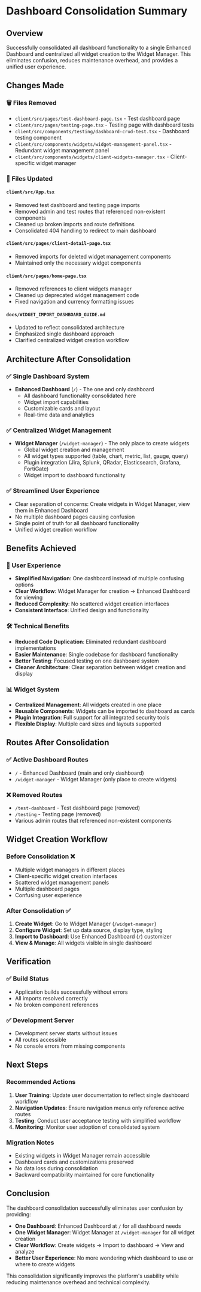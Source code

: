 # Dashboard Consolidation Summary

## Overview
Successfully consolidated all dashboard functionality to a single Enhanced Dashboard and centralized all widget creation to the Widget Manager. This eliminates confusion, reduces maintenance overhead, and provides a unified user experience.

## Changes Made

### 🗑️ Files Removed
- `client/src/pages/test-dashboard-page.tsx` - Test dashboard page
- `client/src/pages/testing-page.tsx` - Testing page with dashboard tests
- `client/src/components/testing/dashboard-crud-test.tsx` - Dashboard testing component
- `client/src/components/widgets/widget-management-panel.tsx` - Redundant widget management panel
- `client/src/components/widgets/client-widgets-manager.tsx` - Client-specific widget manager

### 🔧 Files Updated

#### `client/src/App.tsx`
- Removed test dashboard and testing page imports
- Removed admin and test routes that referenced non-existent components
- Cleaned up broken imports and route definitions
- Consolidated 404 handling to redirect to main dashboard

#### `client/src/pages/client-detail-page.tsx` 
- Removed imports for deleted widget management components
- Maintained only the necessary widget components

#### `client/src/pages/home-page.tsx`
- Removed references to client widgets manager
- Cleaned up deprecated widget management code
- Fixed navigation and currency formatting issues

#### `docs/WIDGET_IMPORT_DASHBOARD_GUIDE.md`
- Updated to reflect consolidated architecture
- Emphasized single dashboard approach
- Clarified centralized widget creation workflow

## Architecture After Consolidation

### ✅ Single Dashboard System
- **Enhanced Dashboard** (`/`) - The one and only dashboard
  - All dashboard functionality consolidated here
  - Widget import capabilities
  - Customizable cards and layout
  - Real-time data and analytics

### ✅ Centralized Widget Management  
- **Widget Manager** (`/widget-manager`) - The only place to create widgets
  - Global widget creation and management
  - All widget types supported (table, chart, metric, list, gauge, query)
  - Plugin integration (Jira, Splunk, QRadar, Elasticsearch, Grafana, FortiGate)
  - Widget import to dashboard functionality

### ✅ Streamlined User Experience
- Clear separation of concerns: Create widgets in Widget Manager, view them in Enhanced Dashboard
- No multiple dashboard pages causing confusion
- Single point of truth for all dashboard functionality
- Unified widget creation workflow

## Benefits Achieved

### 🎯 User Experience
- **Simplified Navigation**: One dashboard instead of multiple confusing options
- **Clear Workflow**: Widget Manager for creation → Enhanced Dashboard for viewing
- **Reduced Complexity**: No scattered widget creation interfaces
- **Consistent Interface**: Unified design and functionality

### 🛠️ Technical Benefits
- **Reduced Code Duplication**: Eliminated redundant dashboard implementations
- **Easier Maintenance**: Single codebase for dashboard functionality
- **Better Testing**: Focused testing on one dashboard system
- **Cleaner Architecture**: Clear separation between widget creation and display

### 📊 Widget System
- **Centralized Management**: All widgets created in one place
- **Reusable Components**: Widgets can be imported to dashboard as cards
- **Plugin Integration**: Full support for all integrated security tools
- **Flexible Display**: Multiple card sizes and layouts supported

## Routes After Consolidation

### ✅ Active Dashboard Routes
- `/` - Enhanced Dashboard (main and only dashboard)
- `/widget-manager` - Widget Manager (only place to create widgets)

### ❌ Removed Routes
- `/test-dashboard` - Test dashboard page (removed)
- `/testing` - Testing page (removed)
- Various admin routes that referenced non-existent components

## Widget Creation Workflow

### Before Consolidation ❌
- Multiple widget managers in different places
- Client-specific widget creation interfaces
- Scattered widget management panels
- Multiple dashboard pages
- Confusing user experience

### After Consolidation ✅
1. **Create Widget**: Go to Widget Manager (`/widget-manager`)
2. **Configure Widget**: Set up data source, display type, styling
3. **Import to Dashboard**: Use Enhanced Dashboard (`/`) customizer
4. **View & Manage**: All widgets visible in single dashboard

## Verification

### ✅ Build Status
- Application builds successfully without errors
- All imports resolved correctly
- No broken component references

### ✅ Development Server
- Development server starts without issues
- All routes accessible
- No console errors from missing components

## Next Steps

### Recommended Actions
1. **User Training**: Update user documentation to reflect single dashboard workflow
2. **Navigation Updates**: Ensure navigation menus only reference active routes
3. **Testing**: Conduct user acceptance testing with simplified workflow
4. **Monitoring**: Monitor user adoption of consolidated system

### Migration Notes
- Existing widgets in Widget Manager remain accessible
- Dashboard cards and customizations preserved
- No data loss during consolidation
- Backward compatibility maintained for core functionality

## Conclusion

The dashboard consolidation successfully eliminates user confusion by providing:
- **One Dashboard**: Enhanced Dashboard at `/` for all dashboard needs
- **One Widget Manager**: Widget Manager at `/widget-manager` for all widget creation
- **Clear Workflow**: Create widgets → Import to dashboard → View and analyze
- **Better User Experience**: No more wondering which dashboard to use or where to create widgets

This consolidation significantly improves the platform's usability while reducing maintenance overhead and technical complexity. 